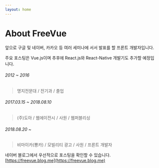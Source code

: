 ```yaml
---
layout: home
---
```

# About FreeVue

앞으로 구글 및 네이버, 카카오 등 여러 세미나에 서서 발표를 할 프론트 개발자입니다.

주요 포스팅은 Vue.js이며 추후에 React.js와 React-Native 개발기도 추가할 예정입니다.

###### 2012 ~ 2016
> 명지전문대 / 전기과 / 졸업

###### 2017.03.15 ~ 2018.08.10
> (주)도아 / 웹에이전시 / 사원 / 웹퍼블리싱

###### 2018.08.20 ~
> 비마이카(뿅카) / 모빌리티 광고 / 사원 / 프론트 개발자

네이버 블로그에서 우선적으로 포스팅을 확인할 수 있습니다.
[https://freevue.blog.me](https://freevue.blog.me)
